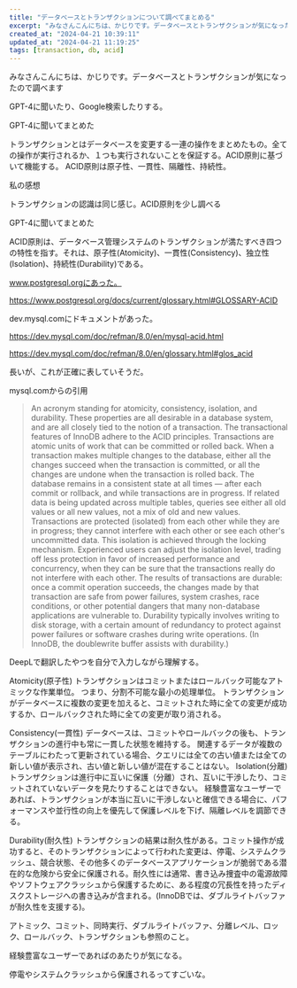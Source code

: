 ```yaml
---
title: "データベースとトランザクションについて調べてまとめる"
excerpt: "みなさんこんにちは、かじりです。データベースとトランザクションが気になったので調べます"
created_at: "2024-04-21 10:39:11"
updated_at: "2024-04-21 11:19:25"
tags: [transaction, db, acid]
---
```


みなさんこんにちは、かじりです。データベースとトランザクションが気になったので調べます

GPT-4に聞いたり、Google検索したりする。

GPT-4に聞いてまとめた

トランザクションとはデータベースを変更する一連の操作をまとめたもの。全ての操作が実行されるか、１つも実行されないことを保証する。ACID原則に基づいて機能する。
ACID原則は原子性、一貫性、隔離性、持続性。

私の感想

トランザクションの認識は同じ感じ。ACID原則を少し調べる

GPT-4に聞いてまとめた

ACID原則は、データベース管理システムのトランザクションが満たすべき四つの特性を指す。それは、原子性(Atomicity)、一貫性(Consistency)、独立性(Isolation)、持続性(Durability)である。

www.postgresql.orgにあった。

https://www.postgresql.org/docs/current/glossary.html#GLOSSARY-ACID

dev.mysql.comにドキュメントがあった。

https://dev.mysql.com/doc/refman/8.0/en/mysql-acid.html

https://dev.mysql.com/doc/refman/8.0/en/glossary.html#glos_acid

長いが、これが正確に表していそうだ。

mysql.comからの引用

> An acronym standing for atomicity, consistency, isolation, and durability. These properties are all desirable in a database system, and are all closely tied to the notion of a transaction. The transactional features of InnoDB adhere to the ACID principles.
> Transactions are atomic units of work that can be committed or rolled back. When a transaction makes multiple changes to the database, either all the changes succeed when the transaction is committed, or all the changes are undone when the transaction is rolled back.
> The database remains in a consistent state at all times — after each commit or rollback, and while transactions are in progress. If related data is being updated across multiple tables, queries see either all old values or all new values, not a mix of old and new values.
> Transactions are protected (isolated) from each other while they are in progress; they cannot interfere with each other or see each other's uncommitted data. This isolation is achieved through the locking mechanism. Experienced users can adjust the isolation level, trading off less protection in favor of increased performance and concurrency, when they can be sure that the transactions really do not interfere with each other.
> The results of transactions are durable: once a commit operation succeeds, the changes made by that transaction are safe from power failures, system crashes, race conditions, or other potential dangers that many non-database applications are vulnerable to. Durability typically involves writing to disk storage, with a certain amount of redundancy to protect against power failures or software crashes during write operations. (In InnoDB, the doublewrite buffer assists with durability.)

DeepLで翻訳したやつを自分で入力しながら理解する。

Atomicity(原子性)
トランザクションはコミットまたはロールバック可能なアトミックな作業単位。
つまり、分割不可能な最小の処理単位。
トランザクションがデータベースに複数の変更を加えると、コミットされた時に全ての変更が成功するか、ロールバックされた時に全ての変更が取り消される。

Consistency(一貫性)
データベースは、コミットやロールバックの後も、トランザクションの進行中も常に一貫した状態を維持する。
関連するデータが複数のテーブルにわたって更新されている場合、クエリには全ての古い値または全ての新しい値が表示され、古い値と新しい値が混在することはない。
Isolation(分離)
トランザクションは進行中に互いに保護（分離）され、互いに干渉したり、コミットされていないデータを見たりすることはできない。
経験豊富なユーザーであれば、トランザクションが本当に互いに干渉しないと確信できる場合に、パフォーマンスや並行性の向上を優先して保護レベルを下げ、隔離レベルを調節できる。

Durability(耐久性)
トランザクションの結果は耐久性がある。コミット操作が成功すると、そのトランザクションによって行われた変更は、停電、システムクラッシュ、競合状態、その他多くのデータベースアプリケーションが脆弱である潜在的な危険から安全に保護される。耐久性には通常、書き込み捜査中の電源故障やソフトウェアクラッシュから保護するために、ある程度の冗長性を持ったディスクストレージへの書き込みが含まれる。(InnoDBでは、ダブルライトバッファが耐久性を支援する)。

アトミック、コミット、同時実行、ダブルライトバッファ、分離レベル、ロック、ロールバック、トランザクションも参照のこと。

経験豊富なユーザーであればのあたりが気になる。

停電やシステムクラッシュから保護されるってすごいな。


